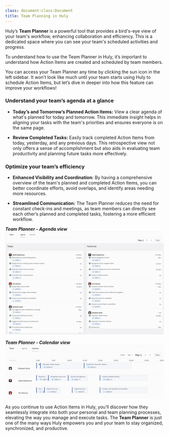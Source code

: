 ```yaml
---
class: document:class:Document
title: Team Planning in Huly
---
```

Huly’s **Team Planner** is a powerful tool that provides a bird's-eye view of your team's workflow, enhancing collaboration and efficiency. This is a dedicated space where you can see your team's scheduled activities and progress. 

To understand how to use the Team Planner in Huly, it’s important to understand how Action Items are created and scheduled by team members.

You can access your Team Planner any time by clicking the sun icon in the left sidebar. It won’t look like much until your team starts using Huly to schedule Action Items, but let’s dive in deeper into how this feature can improve your workflows!

### Understand your team’s agenda at a glance

* **Today’s and Tomorrow’s Planned Action Items:** View a clear agenda of what's planned for today and tomorrow. This immediate insight helps in aligning your tasks with the team's priorities and ensures everyone is on the same page.

* **Review Completed Tasks:** Easily track completed Action Items from today, yesterday, and any previous days. This retrospective view not only offers a sense of accomplishment but also aids in evaluating team productivity and planning future tasks more effectively.

### Optimize your team’s efficiency

* **Enhanced Visibility and Coordination:** By having a comprehensive overview of the team's planned and completed Action Items, you can better coordinate efforts, avoid overlaps, and identify areas needing more resources.

* **Streamlined Communication:** The Team Planner reduces the need for constant check-ins and meetings, as team members can directly see each other’s planned and completed tasks, fostering a more efficient workflow.

***Team Planner - Agenda view***
![](../files/team-agenda.jpeg)

***Team Planner - Calendar view***
![](../files/team-calendar.jpeg)

As you continue to use Action Items in Huly, you’ll discover how they seamlessly integrate into both your personal and team planning processes, elevating the way you manage and execute tasks. The **Team Planner** is just one of the many ways Huly empowers you and your team to stay organized, synchronized, and productive.